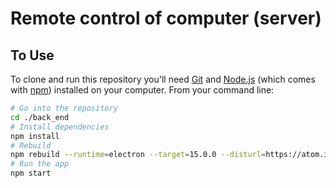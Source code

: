 # Remote control of computer (server)

## To Use

To clone and run this repository you'll need [Git](https://git-scm.com) and [Node.js](https://nodejs.org/en/download/) (which comes with [npm](http://npmjs.com)) installed on your computer. From your command line:

```bash
# Go into the repository
cd ./back_end
# Install dependencies
npm install
# Rebuild
npm rebuild --runtime=electron --target=15.0.0 --disturl=https://atom.io/download/atom-shell --abi=48
# Run the app
npm start
```
